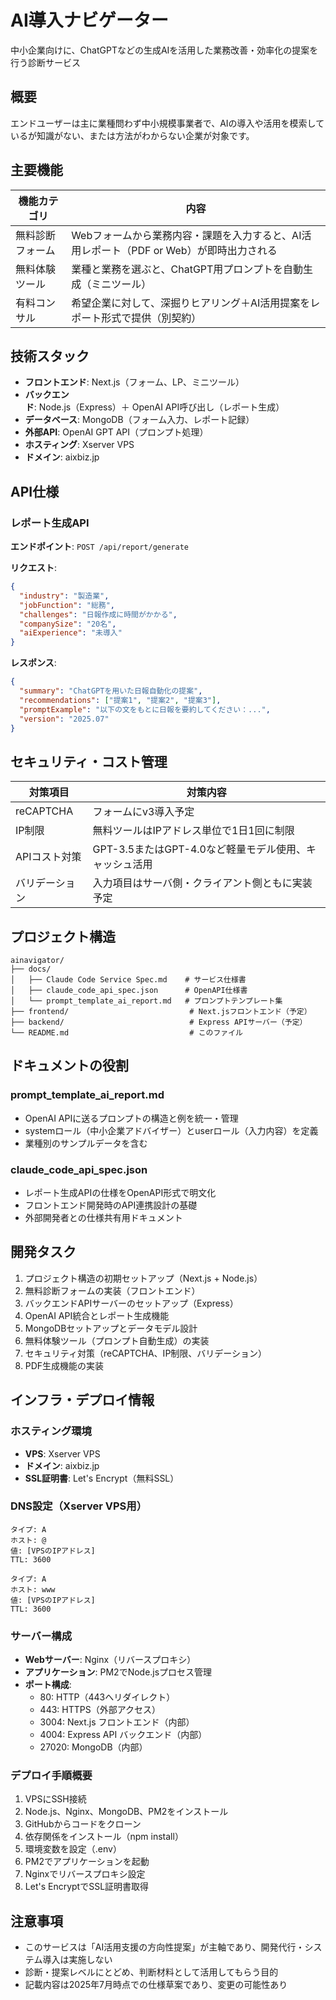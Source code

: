 # AI導入ナビゲーター

中小企業向けに、ChatGPTなどの生成AIを活用した業務改善・効率化の提案を行う診断サービス

## 概要

エンドユーザーは主に業種問わず中小規模事業者で、AIの導入や活用を模索しているが知識がない、または方法がわからない企業が対象です。

## 主要機能

| 機能カテゴリ | 内容 |
|--------------|------|
| 無料診断フォーム | Webフォームから業務内容・課題を入力すると、AI活用レポート（PDF or Web）が即時出力される |
| 無料体験ツール | 業種と業務を選ぶと、ChatGPT用プロンプトを自動生成（ミニツール）|
| 有料コンサル | 希望企業に対して、深掘りヒアリング＋AI活用提案をレポート形式で提供（別契約）|

## 技術スタック

- **フロントエンド**: Next.js（フォーム、LP、ミニツール）
- **バックエンド**: Node.js（Express）＋ OpenAI API呼び出し（レポート生成）
- **データベース**: MongoDB（フォーム入力、レポート記録）
- **外部API**: OpenAI GPT API（プロンプト処理）
- **ホスティング**: Xserver VPS
- **ドメイン**: aixbiz.jp

## API仕様

### レポート生成API

**エンドポイント**: `POST /api/report/generate`

**リクエスト**:
```json
{
  "industry": "製造業",
  "jobFunction": "総務",
  "challenges": "日報作成に時間がかかる",
  "companySize": "20名",
  "aiExperience": "未導入"
}
```

**レスポンス**:
```json
{
  "summary": "ChatGPTを用いた日報自動化の提案",
  "recommendations": ["提案1", "提案2", "提案3"],
  "promptExample": "以下の文をもとに日報を要約してください：...",
  "version": "2025.07"
}
```

## セキュリティ・コスト管理

| 対策項目 | 対策内容 |
|----------|----------|
| reCAPTCHA | フォームにv3導入予定 |
| IP制限 | 無料ツールはIPアドレス単位で1日1回に制限 |
| APIコスト対策 | GPT-3.5またはGPT-4.0など軽量モデル使用、キャッシュ活用 |
| バリデーション | 入力項目はサーバ側・クライアント側ともに実装予定 |

## プロジェクト構造

```
ainavigator/
├── docs/
│   ├── Claude Code Service Spec.md    # サービス仕様書
│   ├── claude_code_api_spec.json      # OpenAPI仕様書
│   └── prompt_template_ai_report.md   # プロンプトテンプレート集
├── frontend/                           # Next.jsフロントエンド（予定）
├── backend/                            # Express APIサーバー（予定）
└── README.md                           # このファイル
```

## ドキュメントの役割

### prompt_template_ai_report.md
- OpenAI APIに送るプロンプトの構造と例を統一・管理
- systemロール（中小企業アドバイザー）とuserロール（入力内容）を定義
- 業種別のサンプルデータを含む

### claude_code_api_spec.json
- レポート生成APIの仕様をOpenAPI形式で明文化
- フロントエンド開発時のAPI連携設計の基礎
- 外部開発者との仕様共有用ドキュメント

## 開発タスク

1. プロジェクト構造の初期セットアップ（Next.js + Node.js）
2. 無料診断フォームの実装（フロントエンド）
3. バックエンドAPIサーバーのセットアップ（Express）
4. OpenAI API統合とレポート生成機能
5. MongoDBセットアップとデータモデル設計
6. 無料体験ツール（プロンプト自動生成）の実装
7. セキュリティ対策（reCAPTCHA、IP制限、バリデーション）
8. PDF生成機能の実装

## インフラ・デプロイ情報

### ホスティング環境
- **VPS**: Xserver VPS
- **ドメイン**: aixbiz.jp
- **SSL証明書**: Let's Encrypt（無料SSL）

### DNS設定（Xserver VPS用）
```
タイプ: A
ホスト: @
値: [VPSのIPアドレス]
TTL: 3600

タイプ: A
ホスト: www
値: [VPSのIPアドレス]
TTL: 3600
```

### サーバー構成
- **Webサーバー**: Nginx（リバースプロキシ）
- **アプリケーション**: PM2でNode.jsプロセス管理
- **ポート構成**:
  - 80: HTTP（443へリダイレクト）
  - 443: HTTPS（外部アクセス）
  - 3004: Next.js フロントエンド（内部）
  - 4004: Express API バックエンド（内部）
  - 27020: MongoDB（内部）

### デプロイ手順概要
1. VPSにSSH接続
2. Node.js、Nginx、MongoDB、PM2をインストール
3. GitHubからコードをクローン
4. 依存関係をインストール（npm install）
5. 環境変数を設定（.env）
6. PM2でアプリケーションを起動
7. Nginxでリバースプロキシ設定
8. Let's EncryptでSSL証明書取得

## 注意事項

- このサービスは「AI活用支援の方向性提案」が主軸であり、開発代行・システム導入は実施しない
- 診断・提案レベルにとどめ、判断材料として活用してもらう目的
- 記載内容は2025年7月時点での仕様草案であり、変更の可能性あり